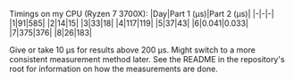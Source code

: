 Timings on my CPU (Ryzen 7 3700X): 
|Day|Part 1 (μs)|Part 2 (μs)|
|-|-|-|
|1|91|585|
|2|14|15|
|3|33|18|
|4|117|119|
|5|37|43|
|6|0.041|0.033|
|7|375|376|
|8|26|183|

Give or take 10 μs for results above 200 μs. Might switch to a more consistent measurement method later.
See the README in the repository's root for information on how the measurements are done.